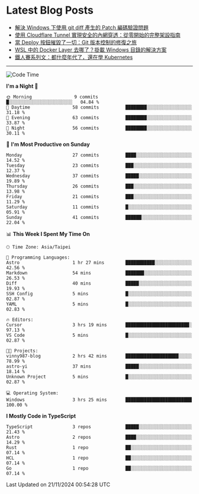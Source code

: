 # Latest Blog Posts
<!-- BLOG-POST-LIST:START -->
- [解決 Windows 下使用 git diff 產生的 Patch 編碼驗證問題](https://www.vinny987.xyz/blog/2024/fixing-git-patch-encoding-validation-issues-when-using-git-diff-on-windows/)
- [使用 Cloudflare Tunnel 實現安全的內網穿透：從零開始的完整架設指南](https://www.vinny987.xyz/blog/2024/secure-local-server-exposure-with-cloudflare-tunnel-a-complete-setup-guide-from-scratch/)
- [當 Deploy 按鈕摧毀了一切：Git 版本控制的修復之旅](https://www.vinny987.xyz/blog/2024/when-deploy-button-breaks-everything-a-git-recovery-journey/)
- [WSL 中的 Docker Layer 去哪了？掛載 Windows 目錄的解決方案](https://www.vinny987.xyz/blog/2024/where-are-docker-layers-in-wsl-a-simple-mount-solution/)
- [鐵人賽系列文：都什麼年代了，還在學 Kubernetes](https://www.vinny987.xyz/blog/2024/ithome-ironman-2024-thoughts/)
<!-- BLOG-POST-LIST:END -->

---

<!--START_SECTION:waka-->
![Code Time](http://img.shields.io/badge/Code%20Time-440%20hrs%2024%20mins-blue)

**I'm a Night 🦉** 

```text
🌞 Morning                9 commits           █░░░░░░░░░░░░░░░░░░░░░░░░   04.84 % 
🌆 Daytime                58 commits          ████████░░░░░░░░░░░░░░░░░   31.18 % 
🌃 Evening                63 commits          ████████░░░░░░░░░░░░░░░░░   33.87 % 
🌙 Night                  56 commits          ████████░░░░░░░░░░░░░░░░░   30.11 % 
```
📅 **I'm Most Productive on Sunday** 

```text
Monday                   27 commits          ████░░░░░░░░░░░░░░░░░░░░░   14.52 % 
Tuesday                  23 commits          ███░░░░░░░░░░░░░░░░░░░░░░   12.37 % 
Wednesday                37 commits          █████░░░░░░░░░░░░░░░░░░░░   19.89 % 
Thursday                 26 commits          ███░░░░░░░░░░░░░░░░░░░░░░   13.98 % 
Friday                   21 commits          ███░░░░░░░░░░░░░░░░░░░░░░   11.29 % 
Saturday                 11 commits          █░░░░░░░░░░░░░░░░░░░░░░░░   05.91 % 
Sunday                   41 commits          ██████░░░░░░░░░░░░░░░░░░░   22.04 % 
```


📊 **This Week I Spent My Time On** 

```text
🕑︎ Time Zone: Asia/Taipei

💬 Programming Languages: 
Astro                    1 hr 27 mins        ███████████░░░░░░░░░░░░░░   42.56 % 
Markdown                 54 mins             ███████░░░░░░░░░░░░░░░░░░   26.53 % 
Diff                     40 mins             █████░░░░░░░░░░░░░░░░░░░░   19.93 % 
SSH Config               5 mins              █░░░░░░░░░░░░░░░░░░░░░░░░   02.87 % 
YAML                     5 mins              █░░░░░░░░░░░░░░░░░░░░░░░░   02.83 % 

🔥 Editors: 
Cursor                   3 hrs 19 mins       ████████████████████████░   97.13 % 
VS Code                  5 mins              █░░░░░░░░░░░░░░░░░░░░░░░░   02.87 % 

🐱‍💻 Projects: 
vinny987-blog            2 hrs 42 mins       ████████████████████░░░░░   78.99 % 
astro-yi                 37 mins             █████░░░░░░░░░░░░░░░░░░░░   18.14 % 
Unknown Project          5 mins              █░░░░░░░░░░░░░░░░░░░░░░░░   02.87 % 

💻 Operating System: 
Windows                  3 hrs 25 mins       █████████████████████████   100.00 % 
```

**I Mostly Code in TypeScript** 

```text
TypeScript               3 repos             █████░░░░░░░░░░░░░░░░░░░░   21.43 % 
Astro                    2 repos             ████░░░░░░░░░░░░░░░░░░░░░   14.29 % 
Rust                     1 repo              ██░░░░░░░░░░░░░░░░░░░░░░░   07.14 % 
HCL                      1 repo              ██░░░░░░░░░░░░░░░░░░░░░░░   07.14 % 
Go                       1 repo              ██░░░░░░░░░░░░░░░░░░░░░░░   07.14 % 
```




 Last Updated on 21/11/2024 00:54:28 UTC
<!--END_SECTION:waka-->

<!--
**vincent97277/vincent97277** is a ✨ _special_ ✨ repository because its `README.md` (this file) appears on your GitHub profile.

Here are some ideas to get you started:

- 🔭 I’m currently working on ...
- 🌱 I’m currently learning ...
- 👯 I’m looking to collaborate on ...
- 🤔 I’m looking for help with ...
- 💬 Ask me about ...
- 📫 How to reach me: ...
- 😄 Pronouns: ...
- ⚡ Fun fact: ...
-->
